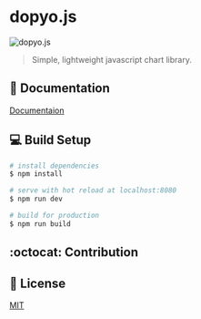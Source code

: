 # dopyo.js

![dopyo.js]('https://raw.githubusercontent.com/hyeyoon/dopyo.js/blob/develop/docs/assets/img/dopyo_logo.png')

> Simple, lightweight javascript chart library.

## :blue_book: Documentation
[Documentaion]('https://hyeyoon.github.io/dopyo.js/index.html')

## :computer: Build Setup

``` bash
# install dependencies
$ npm install

# serve with hot reload at localhost:8080
$ npm run dev

# build for production
$ npm run build
```

## :octocat: Contribution

## :pushpin: License
[MIT]('https://opensource.org/licenses/MIT')
